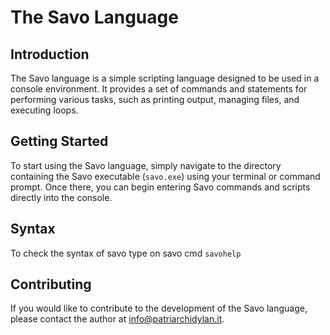 # The Savo Language

## Introduction

The Savo language is a simple scripting language designed to be used in a console environment. It provides a set of commands and statements for performing various tasks, such as printing output, managing files, and executing loops.

## Getting Started

To start using the Savo language, simply navigate to the directory containing the Savo executable (`savo.exe`) using your terminal or command prompt. Once there, you can begin entering Savo commands and scripts directly into the console.

## Syntax

To check the syntax of savo type on savo cmd ``` savohelp ```

## Contributing

If you would like to contribute to the development of the Savo language, please contact the author at info@patriarchidylan.it.